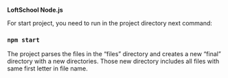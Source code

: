 **LoftSchool Node.js**

For start project, you need to run in the project directory next command:

### `npm start`

The project parses the files in the “files” directory and creates a new “final” directory with a new directories. Those new directory includes all files with same first letter in file name.